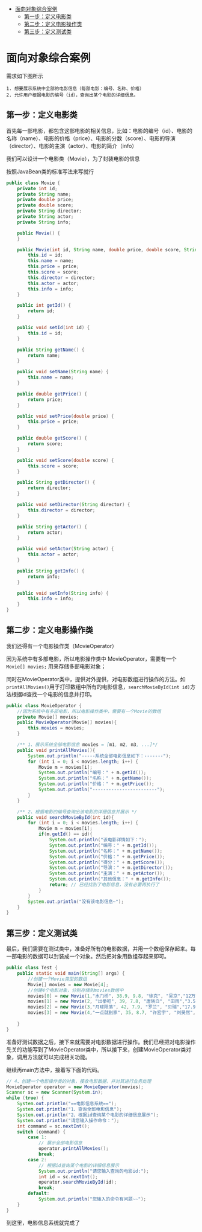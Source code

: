 - [面向对象综合案例](#面向对象综合案例)
  - [第一步：定义电影类](#第一步定义电影类)
  - [第二步：定义电影操作类](#第二步定义电影操作类)
  - [第三步：定义测试类](#第三步定义测试类)

# 面向对象综合案例

需求如下图所示

	1. 想要展示系统中全部的电影信息（每部电影：编号、名称、价格）
 	2. 允许用户根据电影的编号（id），查询出某个电影的详细信息。

## 第一步：定义电影类

首先每一部电影，都包含这部电影的相关信息，比如：电影的编号（id）、电影的名称（name）、电影的价格（price）、电影的分数（score）、电影的导演（director）、电影的主演（actor）、电影的简介（info）

我们可以设计一个电影类（Movie），为了封装电影的信息

按照JavaBean类的标准写法来写就行

```java
public class Movie {
    private int id;
    private String name;
    private double price;
    private double score;
    private String director;
    private String actor;
    private String info;

    public Movie() {
    }

    public Movie(int id, String name, double price, double score, String director, String actor, String info) {
        this.id = id;
        this.name = name;
        this.price = price;
        this.score = score;
        this.director = director;
        this.actor = actor;
        this.info = info;
    }

    public int getId() {
        return id;
    }

    public void setId(int id) {
        this.id = id;
    }

    public String getName() {
        return name;
    }

    public void setName(String name) {
        this.name = name;
    }

    public double getPrice() {
        return price;
    }

    public void setPrice(double price) {
        this.price = price;
    }

    public double getScore() {
        return score;
    }

    public void setScore(double score) {
        this.score = score;
    }

    public String getDirector() {
        return director;
    }

    public void setDirector(String director) {
        this.director = director;
    }

    public String getActor() {
        return actor;
    }

    public void setActor(String actor) {
        this.actor = actor;
    }

    public String getInfo() {
        return info;
    }

    public void setInfo(String info) {
        this.info = info;
    }
}
```

## 第二步：定义电影操作类

我们还得有一个电影操作类（MovieOperator）

因为系统中有多部电影，所以电影操作类中 MovieOperator，需要有一个 `Movie[] movies;` 用来存储多部电影对象；

同时在MovieOperator类中，提供对外提供，对电影数组进行操作的方法。如`printAllMovies()`用于打印数组中所有的电影信息，`searchMovieById(int id)`方法根据id查找一个电影的信息并打印。

```java
public class MovieOperator {
    //因为系统中有多部电影，所以电影操作类中，需要有一个Movie的数组
    private Movie[] movies;
    public MovieOperator(Movie[] movies){
        this.movies = movies;
    }

    /** 1、展示系统全部电影信息 movies = [m1, m2, m3, ...]*/
    public void printAllMovies(){
        System.out.println("-----系统全部电影信息如下：-------");
        for (int i = 0; i < movies.length; i++) {
            Movie m = movies[i];
            System.out.println("编号：" + m.getId());
            System.out.println("名称：" + m.getName());
            System.out.println("价格：" + m.getPrice());
            System.out.println("------------------------");
        }
    }

    /** 2、根据电影的编号查询出该电影的详细信息并展示 */
    public void searchMovieById(int id){
        for (int i = 0; i < movies.length; i++) {
            Movie m = movies[i];
            if(m.getId() == id){
                System.out.println("该电影详情如下：");
                System.out.println("编号：" + m.getId());
                System.out.println("名称：" + m.getName());
                System.out.println("价格：" + m.getPrice());
                System.out.println("得分：" + m.getScore());
                System.out.println("导演：" + m.getDirector());
                System.out.println("主演：" + m.getActor());
                System.out.println("其他信息：" + m.getInfo());
                return; // 已经找到了电影信息，没有必要再执行了
            }
        }
        System.out.println("没有该电影信息~");
    }
}
```


## 第三步：定义测试类

最后，我们需要在测试类中，准备好所有的电影数据，并用一个数组保存起来。每一部电影的数据可以封装成一个对象。然后把对象用数组存起来即可。

```java
public class Test {
    public static void main(String[] args) {
        //创建一个Movie类型的数组
        Movie[] movies = new Movie[4];
        //创建4个电影对象，分别存储到movies数组中
        movies[0] = new Movie(1,"水门桥", 38.9, 9.8, "徐克", "吴京","12万人想看");
        movies[1] = new Movie(2, "出拳吧", 39, 7.8, "唐晓白", "田雨","3.5万人想看");
        movies[2] = new Movie(3,"月球陨落", 42, 7.9, "罗兰", "贝瑞","17.9万人想看");
        movies[3] = new Movie(4,"一点就到家", 35, 8.7, "许宏宇", "刘昊然","10.8万人想看");
        
    }
}
```

准备好测试数据之后，接下来就需要对电影数据进行操作。我们已经把对电影操作先关的功能写到了MovieOperator类中，所以接下来，创建MovieOperator类对象，调用方法就可以完成相关功能。

继续再main方法中，接着写下面的代码。

```java
// 4、创建一个电影操作类的对象，接收电影数据，并对其进行业务处理
MovieOperator operator = new MovieOperator(movies);
Scanner sc = new Scanner(System.in);
while (true) {
    System.out.println("==电影信息系统==");
    System.out.println("1、查询全部电影信息");
    System.out.println("2、根据id查询某个电影的详细信息展示");
    System.out.println("请您输入操作命令：");
    int command = sc.nextInt();
    switch (command) {
        case 1:
            // 展示全部电影信息
            operator.printAllMovies();
            break;
        case 2:
            // 根据id查询某个电影的详细信息展示
            System.out.println("请您输入查询的电影id:");
            int id = sc.nextInt();
            operator.searchMovieById(id);
            break;
        default:
            System.out.println("您输入的命令有问题~~");
    }
}
```

到这里，电影信息系统就完成了
